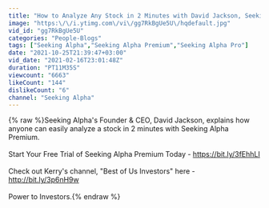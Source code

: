 ```yaml
---
title: "How to Analyze Any Stock in 2 Minutes with David Jackson, Seeking Alpha Founder & CEO"
image: "https:\/\/i.ytimg.com\/vi\/gg7RkBgUe5U\/hqdefault.jpg"
vid_id: "gg7RkBgUe5U"
categories: "People-Blogs"
tags: ["Seeking Alpha","Seeking Alpha Premium","Seeking Alpha Pro"]
date: "2021-10-25T21:39:47+03:00"
vid_date: "2021-02-16T23:01:48Z"
duration: "PT11M35S"
viewcount: "6663"
likeCount: "144"
dislikeCount: "6"
channel: "Seeking Alpha"
---
```

{% raw %}Seeking Alpha's Founder &amp; CEO, David Jackson, explains how anyone can easily analyze a stock in 2 minutes with Seeking Alpha Premium. <br /><br />Start Your Free Trial of Seeking Alpha Premium Today - <a rel="nofollow" target="blank" href="https://bit.ly/3fEhhLI">https://bit.ly/3fEhhLI</a><br /><br />Check out Kerry's channel, &quot;Best of Us Investors&quot; here - <a rel="nofollow" target="blank" href="http://bit.ly/3p6nH9w">http://bit.ly/3p6nH9w</a><br /><br />Power to Investors.{% endraw %}
